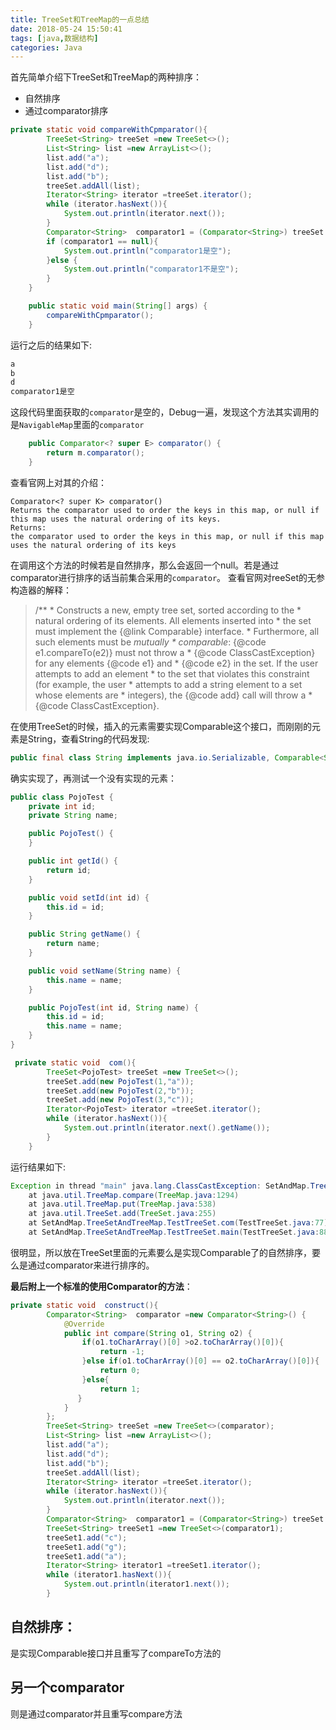 ```yaml
---
title: TreeSet和TreeMap的一点总结
date: 2018-05-24 15:50:41
tags: [java,数据结构]
categories: Java
---
```

首先简单介绍下TreeSet和TreeMap的两种排序：
* 自然排序
* 通过comparator排序
```java
private static void compareWithCpmparator(){
        TreeSet<String> treeSet =new TreeSet<>();
        List<String> list =new ArrayList<>();
        list.add("a");
        list.add("d");
        list.add("b");
        treeSet.addAll(list);
        Iterator<String> iterator =treeSet.iterator();
        while (iterator.hasNext()){
            System.out.println(iterator.next());
        }
        Comparator<String>  comparator1 = (Comparator<String>) treeSet.comparator();
        if (comparator1 == null){
            System.out.println("comparator1是空");
        }else {
            System.out.println("comparator1不是空");
        }
    }

    public static void main(String[] args) {
        compareWithCpmparator();
    }
```
运行之后的结果如下:
```java
a
b
d
comparator1是空
```
这段代码里面获取的`comparator`是空的，Debug一遍，发现这个方法其实调用的是`NavigableMap`里面的`comparator`
```java
    public Comparator<? super E> comparator() {
        return m.comparator();
    }
```
查看官网上对其的介绍：
```
Comparator<? super K> comparator()
Returns the comparator used to order the keys in this map, or null if this map uses the natural ordering of its keys.
Returns:
the comparator used to order the keys in this map, or null if this map uses the natural ordering of its keys
```
在调用这个方法的时候若是自然排序，那么会返回一个null。若是通过comparator进行排序的话当前集合采用的`comparator`。
查看官网对reeSet的无参构造器的解释：
>   /**
     * Constructs a new, empty tree set, sorted according to the
     * natural ordering of its elements.  All elements inserted into
     * the set must implement the {@link Comparable} interface.
     * Furthermore, all such elements must be <i>mutually
     * comparable</i>: {@code e1.compareTo(e2)} must not throw a
     * {@code ClassCastException} for any elements {@code e1} and
     * {@code e2} in the set.  If the user attempts to add an element
     * to the set that violates this constraint (for example, the user
     * attempts to add a string element to a set whose elements are
     * integers), the {@code add} call will throw a
     * {@code ClassCastException}.

在使用TreeSet的时候，插入的元素需要实现Comparable这个接口，而刚刚的元素是String，查看String的代码发现:

```java
public final class String implements java.io.Serializable, Comparable<String>, CharSequence {
```
确实实现了，再测试一个没有实现的元素：
```java
public class PojoTest {
    private int id;
    private String name;

    public PojoTest() {
    }

    public int getId() {
        return id;
    }

    public void setId(int id) {
        this.id = id;
    }

    public String getName() {
        return name;
    }

    public void setName(String name) {
        this.name = name;
    }

    public PojoTest(int id, String name) {
        this.id = id;
        this.name = name;
    }
}

 private static void  com(){
        TreeSet<PojoTest> treeSet =new TreeSet<>();
        treeSet.add(new PojoTest(1,"a"));
        treeSet.add(new PojoTest(2,"b"));
        treeSet.add(new PojoTest(3,"c"));
        Iterator<PojoTest> iterator =treeSet.iterator();
        while (iterator.hasNext()){
            System.out.println(iterator.next().getName());
        }
    }
```

运行结果如下:
```java
Exception in thread "main" java.lang.ClassCastException: SetAndMap.TreeSetAndTreeMap.PojoTest cannot be cast to java.lang.Comparable
	at java.util.TreeMap.compare(TreeMap.java:1294)
	at java.util.TreeMap.put(TreeMap.java:538)
	at java.util.TreeSet.add(TreeSet.java:255)
	at SetAndMap.TreeSetAndTreeMap.TestTreeSet.com(TestTreeSet.java:77)
	at SetAndMap.TreeSetAndTreeMap.TestTreeSet.main(TestTreeSet.java:88)
```
很明显，所以放在TreeSet里面的元素要么是实现Comparable了的自然排序，要么是通过comparator来进行排序的。

**最后附上一个标准的使用Comparator的方法**：
```java
private static void  construct(){
        Comparator<String>  comparator =new Comparator<String>() {
            @Override
            public int compare(String o1, String o2) {
                if(o1.toCharArray()[0] >o2.toCharArray()[0]){
                    return -1;
                }else if(o1.toCharArray()[0] == o2.toCharArray()[0]){
                    return 0;
                }else{
                    return 1;
               }
            }
        };
        TreeSet<String> treeSet =new TreeSet<>(comparator);
        List<String> list =new ArrayList<>();
        list.add("a");
        list.add("d");
        list.add("b");
        treeSet.addAll(list);
        Iterator<String> iterator =treeSet.iterator();
        while (iterator.hasNext()){
            System.out.println(iterator.next());
        }
        Comparator<String>  comparator1 = (Comparator<String>) treeSet.comparator();
        TreeSet<String> treeSet1 =new TreeSet<>(comparator1);
        treeSet1.add("c");
        treeSet1.add("g");
        treeSet1.add("a");
        Iterator<String> iterator1 =treeSet1.iterator();
        while (iterator1.hasNext()){
            System.out.println(iterator1.next());
        }
```

## 自然排序：
是实现Comparable接口并且重写了compareTo方法的
## 另一个comparator
则是通过comparator并且重写compare方法